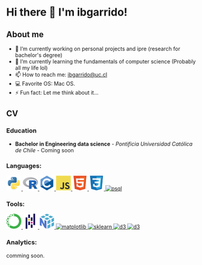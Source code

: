 # Hi there 👋 I'm ibgarrido! 



## About me

- 🔭 I’m currently working on personal projects and ipre (research for bachelor's degree)
- 🌱 I’m currently learning the fundamentals of computer science (Probably all my life lol)
- 📫 How to reach me: ibgarrido@uc.cl
- :computer: Favorite OS: Mac OS.
- ⚡ Fun fact: Let me think about it...


## CV

### Education

- **Bachelor in Engineering data science** - *Pontificia Universidad Católica de Chile* - Coming soon


### Languages:

<p align="left">
    <a href="https://www.python.org" target="_blank"> <img src="https://raw.githubusercontent.com/devicons/devicon/master/icons/python/python-original.svg" alt="python" width="40" height="40"/> </a>
    <a href="https://www.r-project.org/" target="_blank"> <img src="https://raw.githubusercontent.com/devicons/devicon/master/icons/r/r-original.svg" alt="r" width="40" height="40"/> </a>
    <a href="https://learn.microsoft.com/en-us/cpp/c-language/?view=msvc-170" target="_blank"> <img src="https://raw.githubusercontent.com/devicons/devicon/master/icons/c/c-original.svg" alt="c" width="40" height="40"/> </a>
    <a href="https://lenguajejs.com/javascript/" target="_blank"> <img src="https://raw.githubusercontent.com/devicons/devicon/master/icons/javascript/javascript-original.svg" alt="js" width="40" height="40"/> </a>
    <a href="https://developer.mozilla.org/es/docs/Glossary/HTML5" target="_blank"> <img src="https://raw.githubusercontent.com/devicons/devicon/master/icons/html5/html5-original.svg" alt="html5" width="40" height="40"/> </a>
    <a href="https://developer.mozilla.org/es/docs/Web/CSS" target="_blank"> <img src="https://raw.githubusercontent.com/devicons/devicon/master/icons/css3/css3-original.svg" alt="css3" width="40" height="40"/> </a>
    <a href="https://www.postgresql.org/docs/current/app-psql.html" target="_blank"> <img src="https://www.svgrepo.com/show/331760/sql-database-generic.svg" alt="psql" width="40" height="40"/> </a>
</p>

### Tools:

<p align="left">

<a href="https://www.anaconda.com/" target="_blank"> <img src="https://raw.githubusercontent.com/devicons/devicon/master/icons/anaconda/anaconda-original.svg" alt="anaconda" width="40" height="40"/> </a>
<a href="https://pandas.pydata.org/" target="_blank"> <img src="https://raw.githubusercontent.com/devicons/devicon/master/icons/pandas/pandas-original.svg" alt="pandas" width="40" height="40"/> </a>
<a href="https://numpy.org/" target="_blank"> <img src="https://raw.githubusercontent.com/devicons/devicon/master/icons/numpy/numpy-original.svg" alt="numpy" width="40" height="40"/> </a>
<a href="https://matplotlib.org/" target="_blank"> <img src="https://icon.icepanel.io/Technology/svg/Matplotlib.svg" alt="matplotlib" width="40" height="40"/> </a>
<a href="https://scikit-learn.org/" target="_blank"> <img src="https://icon.icepanel.io/Technology/svg/scikit-learn.svg" alt="sklearn" width="40" height="40"/> </a>
<a href="https://d3js.org/" target="_blank"> <img src="https://icon.icepanel.io/Technology/svg/D3.js.svg" alt="d3" width="40" height="40"/> </a>
<a href="https://git-scm.com/" target="_blank"> <img src="https://icon.icepanel.io/Technology/svg/Git.svg" alt="d3" width="40" height="40"/> </a>
</p>


### Analytics:

comming soon.
<!--
**ibgarrido/ibgarrido** is a ✨ _special_ ✨ repository because its `README.md` (this file) appears on your GitHub profile.

Here are some ideas to get you started:

- 🔭 I’m currently working on ...
- 🌱 I’m currently learning ...
- 👯 I’m looking to collaborate on ...
- 🤔 I’m looking for help with ...
- 💬 Ask me about ...
- 📫 How to reach me: ...
- 😄 Pronouns: ...
- ⚡ Fun fact: ...
-->
